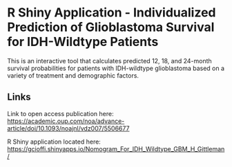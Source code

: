 # R Shiny Application - Individualized Prediction of Glioblastoma Survival for IDH-Wildtype Patients

This is an interactive tool that calculates predicted 12, 18, and 24-month survival probabilities for patients with IDH-wildtype glioblastoma based on a variety of treatment and demographic factors. 

## Links
Link to open access publication here: https://academic.oup.com/noa/advance-article/doi/10.1093/noajnl/vdz007/5506677

R Shiny application located here: https://gcioffi.shinyapps.io/Nomogram_For_IDH_Wildtype_GBM_H_Gittleman/

